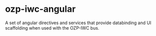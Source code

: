 ozp-iwc-angular
===============

A set of angular directives and services that provide databinding and UI scaffolding when used with the OZP-IWC bus.
